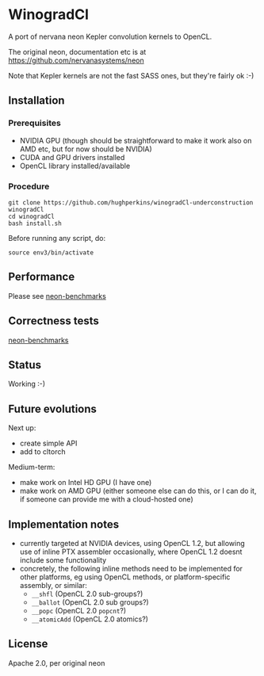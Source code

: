 # WinogradCl

A port of nervana neon Kepler convolution kernels to OpenCL.

The original neon, documentation etc is at https://github.com/nervanasystems/neon

Note that Kepler kernels are not the fast SASS ones, but they're fairly ok :-)

## Installation

### Prerequisites

* NVIDIA GPU (though should be straightforward to make it work also on AMD etc, but for now should be
NVIDIA)
* CUDA and GPU drivers installed
* OpenCL library installed/available

### Procedure

```
git clone https://github.com/hughperkins/winogradCl-underconstruction winogradCl
cd winogradCl
bash install.sh
```
Before running any script, do:
```
source env3/bin/activate
```

## Performance

Please see [neon-benchmarks](https://github.com/hughperkins/neon-benchmarks)

## Correctness tests

[neon-benchmarks](https://github.com/hughperkins/neon-benchmarks)

## Status

Working :-)

## Future evolutions

Next up:
- create simple API
- add to cltorch

Medium-term:
- make work on Intel HD GPU (I have one)
- make work on AMD GPU (either someone else can do this, or I can do it, if someone can provide me with a cloud-hosted one)

## Implementation notes

* currently targeted at NVIDIA devices, using OpenCL 1.2, but allowing use of inline PTX assembler
occasionally, where OpenCL 1.2 doesnt include some functionality
* concretely, the following inline methods need to be implemented for other platforms, eg using OpenCL
methods, or platform-specific assembly, or similar:
  * `__shfl`  (OpenCL 2.0 sub-groups?)
  * `__ballot` (OpenCL 2.0 sub groups?)
  * `__popc` (OpenCL 2.0 `popcnt`?)
  * `__atomicAdd` (OpenCL 2.0 atomics?)

## License

Apache 2.0, per original neon


